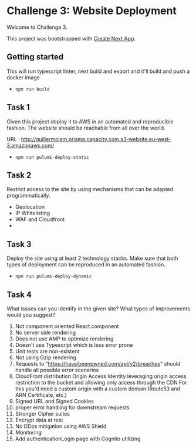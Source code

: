 # Challenge 3: Website Deployment

Welcome to Challenge 3.

This project was bootstrapped with [Create Next App](https://github.com/segmentio/create-next-app).

## Getting started
This will run typescript linter, next build and export and it'll build and push a docker image
- ```npm run build```

## Task 1 

Given this project deploy it to AWS in an automated and reproducible fashion. The website should be reachable from all over the world.

URL : http://guillermolam.prisma.capacity.com.s3-website.eu-west-3.amazonaws.com/
- ```npm run pulumi-deploy-static```
 
## Task 2 

Restrict access to the site by using mechanisms that can be adapted programmatically.
- Geolocation
- IP Whitelisting
- WAF and Cloudfront
- 

## Task 3 

Deploy the site using at least 2 technology stacks. Make sure that both types of deployment can be reproduced in an automated fashion.
- ```npm run pulumi-deploy-dynamic```

## Task 4 

What issues can you identify in the given site? What types of improvements would you suggest?

1) Not component oriented React.component
2) No server side rendering 
3) Does not use AMP to optimize rendering
4) Doesn't use Typescript which is less error prone
5) Unit tests are non-existent 
6) Not using Gzip rendering
7) Requests to "https://haveibeenpwned.com/api/v2/breaches" should handle all possible error scenarios
8) CloudFront distribution Origin Access Identity leveraging origin access restriction to the bucket and allowing only access through the CDN
   For this you'd need a custom origin with a custom domain (Route53 and ARN Certificate, etc.)
9) Signed URL and Signed Cookies
10) proper error handling for downstream requests
11) Stronger Cipher suites
12) Encrypt data at rest
13) No DDos mitigation using AWS Shield
14) Monitoring 
15) Add authenticationLogin page with Cognito utilizing 
